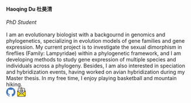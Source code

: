 <h4><strong>Haoqing Du 杜昊清</strong></h4>
<em>PhD Student</em>

<br>
<br>

<div class="item">
  <span>
    I am an evolutionary biologist with a backgournd in genomics and phylogenetics, specializing in evolution models of gene families and gene expression.
    My current project is to investigate the sexual dimorphism in fireflies (Family: Lampyridae) within a phylogenetic framework, and I am developing methods to study gene expression of multiple species and individuals across a phylogeny.
    Besides, I am also interested in speciation and hybridization events, having worked on avian hybridization during my Master thesis.
    In my free time, I enjoy playing basketball and mountain hiking.
  </span>
<br>
  <a href="https://github.com/HaoqingDu" target="_blank"><img src="/assets/icons/mark-github.svg" width="25px"></a>
  <a href="mailto:Haoqing.Du@lmu.de"><img src="/assets/icons/email.png" width="25px"></a>
</div>
